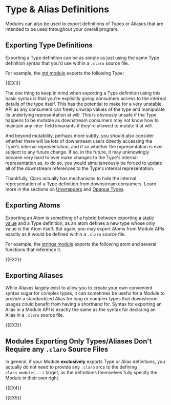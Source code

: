# Type & Alias Definitions

Modules can also be used to export definitions of Types or Aliases that are intended to be used throughout your overall
program. 

## Exporting Type Definitions

Exporting a Type definition can be as simple as just using the same Type definition syntax that you'd use within a
`.claro` source file.

For example, the [std module](../../../stdlib/std_module.generated_docs.md) exports the following Type:

{{EX1}}

<div class="warning">
The one thing to keep in mind when exporting a Type definition using this basic syntax is that you're explicitly giving
consumers access to the internal details of the type itself. This has the potential to make for a very unstable API as
any consumers can freely unwrap values of the type and manipulate its underlying representation at will. This is 
obviously unsafe if the Type happens to be mutable as downstream consumers may not know how to maintain any inter-field
invariants if they're allowed to mutate it at will. 

And beyond mutability, perhaps more subtly, you should also consider whether there will be lots of downstream users 
directly accessing the Type's internal representation, and if so whether the representation is ever subject to any 
future change. If so, in the future, it may unknowingly become very hard to ever make changes to the Type's internal 
representation as, to do so, you would simultaneously be forced to update all of the downstream references to the Type's
internal representation.

Thankfully, Claro actually has mechanisms to hide the internal representation of a Type definition from downstream 
consumers. Learn more in the sections on 
[Unwrappers](./initializers_and_unwrappers/initializers_and_unwrappers.generated_docs.md) and 
[Opaque Types](./opaque_types/opaque_types.generated_docs.md).
</div>

## Exporting Atoms

Exporting an Atom is something of a hybrid between exporting a 
[static value](../static_values/static_values.generated_docs.md) and a Type definition, as an atom defines a new type 
whose only value is the Atom itself. But again, you may export Atoms from Module APIs exactly as it would be defined 
within a `.claro` source file.

For example, the [strings module](../../../stdlib/strings_module.generated_docs.md) exports the following atom and
several functions that reference it.

{{EX2}}

## Exporting Aliases

While Aliases largely exist to allow you to create your own convenient syntax sugar for complex types, it can sometimes
be useful for a Module to provide a standardized Alias for long or complex types that downstream usages could benefit
from having a shorthand for. Syntax for exporting an Alias in a Module API is exactly the same as the syntax for
declaring an Alias in a `.claro` source file.

{{EX3}}

## Modules Exporting **Only** Types/Aliases Don't Require any `.claro` Source Files

In general, if your Module **exclusively** exports Type or Alias definitions, you actually do not need to provide any
`.claro` srcs to the defining `claro_module(...)` target, as the definitions themselves fully specify the Module in 
their own right.

{{EX4}}

{{EX5}}